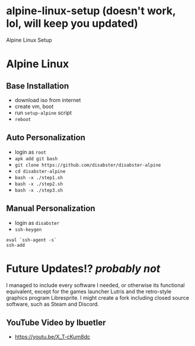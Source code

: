 # alpine-linux-setup (doesn't work, lol, will keep you updated)
Alpine Linux Setup

# Alpine Linux
## Base Installation
* download iso from internet
* create vm, boot
* run `setup-alpine` script
* `reboot`

## Auto Personalization
* login as `root`
* `apk add git bash`
* `git clone https://github.com/disabster/disabster-alpine`
* `cd disabster-alpine`
* `bash -x ./step1.sh`
* `bash -x ./step2.sh`
* `bash -x ./step3.sh`

## Manual Personalization
* login as `disabster`
* `ssh-keygen`

````
eval `ssh-agent -s`
ssh-add
````

# Future Updates!? *probably not*
I managed to include every software I needed, or otherwise its functional equivalent, except for the games launcher Lutris and the retro-style graphics program Libresprite. I might create a fork including closed source software, such as Steam and Discord.

## YouTube Video by Ibuetler
* https://youtu.be/X_T-cKum8dc


